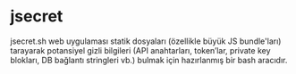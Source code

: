 # jsecret
jsecret.sh web uygulaması statik dosyaları (özellikle büyük JS bundle'ları) tarayarak potansiyel gizli bilgileri (API anahtarları, token’lar, private key blokları, DB bağlantı stringleri vb.) bulmak için hazırlanmış bir bash aracıdır. 
